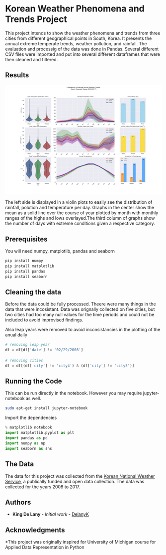 # Korean Weather Phenomena and Trends Project

This project intends to show the weather phenomena and trends from three cities from different geographical points in South, Korea. It presents the annual extreme temperate trends, weather pollution, and rainfall. The evaluation and processig of the data was done in Pandas. Several different CSV files were imported and put into several different dataframes that were then cleaned and filtered. 



##  Results
![alt Korean Weather Trends](https://raw.githubusercontent.com/delanyk/Data_Analytics/master/Korean_Weather_Trends/Annual_trends_korea.jpg)

The left side is displayed in a violin plots to easily see the distribution of rainfall, polution and temperature per day. Graphs in the center show the mean as a solid line over the course of year plotted by month with monthly ranges of the highs and lows overlayed.The third column of graphs show the number of days with extreme conditions given a respective category.



## Prerequisites
You will need numpy, matplotlib, pandas and seaborn

```bash
pip install numpy
pip install matplotlib
pip install pandas
pip install seaborn
```



## Cleaning the data


Before the data could be fully processed. Theere were many things in the data that were incosistant. Data was orignally collected on five cities, but two cities had too many null values for the time periods and could not be included to avoid improvised findings. 

Also leap years were removed to avoid inconsistancies in the plotting of the anual daily 


```python
# removing leap year
df = df[df['date'] != '02/29/2008']

# removing cities 
df = df[(df['city'] != 'city4') & (df['city'] != 'city5')]

```

## Running the Code

This can be run directly in the notebook.
However you may require jupyter-notebook as well.


```bash
sudo apt-get install jupyter-notebook
```


Import the dependencies

```python
% matplotlib notebook
import matplotlib.pyplot as plt
import pandas as pd
import numpy as np
import seaborn as sns
```


## The Data

The data for this project was collected from the [Korean National Weather Service](http://www.kma.go.kr/eng/index.jsp), a publically funded and open data collection. The data was collected for the years 2008 to 2017.




## Authors


* **King De Lany** - *Initial work* - [DelanyK](https://github.com/DelanyK)



## Acknowledgments

*This project was originally inspired for University of Michigan course for Applied Data Representation in Python

